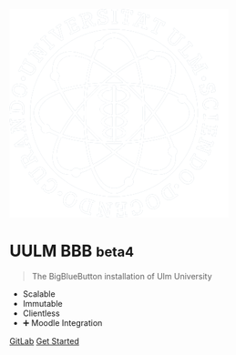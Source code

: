 <!-- _coverpage.md -->

![logo](logo.png ':size=200x200')

# UULM BBB <small>beta4</small>

> The BigBlueButton installation of Ulm University

- Scalable
- Immutable
- Clientless
- :heavy_plus_sign: Moodle Integration

[GitLab](https://omi-gitlab.e-technik.uni-ulm.de/kiz/bbb)
[Get Started](about/background)
